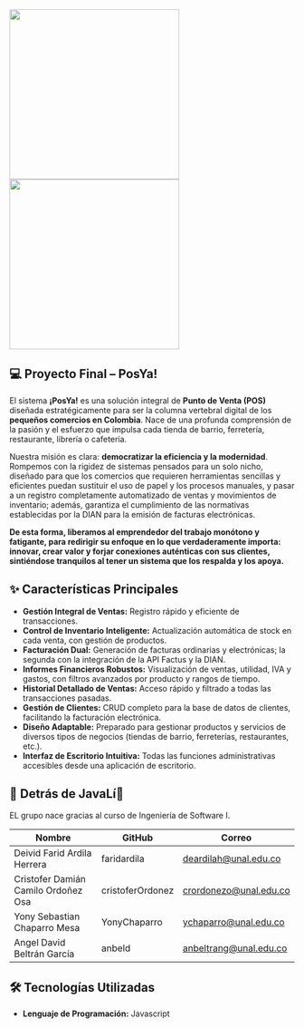 <div class="images">
    <img src="https://github.com/user-attachments/assets/161b9724-796b-467d-a8aa-2483d9286cc4" height="300" width="300"/>
    <img src="https://github.com/user-attachments/assets/2d2f0a47-5299-43ff-bd03-f62ab9fab6da"  height="300" width="300"/>

</div>



## 💻 Proyecto Final – PosYa!

El sistema **¡PosYa!** es una solución integral de **Punto de Venta (POS)** diseñada estratégicamente para ser la columna vertebral digital de los **pequeños comercios en Colombia**. Nace de una profunda comprensión de la pasión y el esfuerzo que impulsa cada tienda de barrio, ferretería, restaurante, librería o cafetería.

Nuestra misión es clara: **democratizar la eficiencia y la modernidad**. Rompemos con la rigidez de sistemas pensados para un solo nicho, diseñado para que los comercios que requieren herramientas sencillas y eficientes puedan sustituir el uso de papel y los procesos manuales, y pasar a un registro completamente automatizado de ventas y movimientos de inventario; además, garantiza el cumplimiento de las normativas establecidas por la DIAN para la emisión de facturas electrónicas.

**De esta forma, liberamos al emprendedor del trabajo monótono y fatigante, para redirigir su enfoque en lo que verdaderamente importa: innovar, crear valor y forjar conexiones auténticas con sus clientes, sintiéndose tranquilos al tener un sistema que los respalda y los apoya.**

## ✨ Características Principales

* **Gestión Integral de Ventas:** Registro rápido y eficiente de transacciones.
* **Control de Inventario Inteligente:** Actualización automática de stock en cada venta, con gestión de productos.
* **Facturación Dual:** Generación de facturas ordinarias y electrónicas; la segunda con la integración de la API Factus y la DIAN.
* **Informes Financieros Robustos:** Visualización de ventas, utilidad, IVA y gastos, con filtros avanzados por producto y rangos de tiempo.
* **Historial Detallado de Ventas:** Acceso rápido y filtrado a todas las transacciones pasadas.
* **Gestión de Clientes:** CRUD completo para la base de datos de clientes, facilitando la facturación electrónica.
* **Diseño Adaptable:** Preparado para gestionar productos y servicios de diversos tipos de negocios (tiendas de barrio, ferreterías, restaurantes, etc.).
* **Interfaz de Escritorio Intuitiva:** Todas las funciones administrativas accesibles desde una aplicación de escritorio.


## 👥 Detrás de JavaLí🐗

EL grupo nace gracias al curso de Ingeniería de Software I.

| Nombre           | GitHub   | Correo                  |
| ---------------- | -------- |-------------------------|
| Deivid Farid Ardila Herrera | faridardila | deardilah@unal.edu.co |
| Cristofer Damián Camilo Ordoñez Osa | cristoferOrdonez| crordonezo@unal.edu.co |
| Yony Sebastian Chaparro Mesa | YonyChaparro | ychaparro@unal.edu.co |
| Angel David Beltrán García | anbeld | anbeltrang@unal.edu.co |


## 🛠️ Tecnologías Utilizadas

* **Lenguaje de Programación:** Javascript

